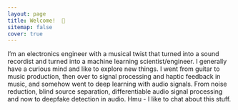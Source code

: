 ```yaml
---
layout: page
title: Welcome!  🎉
sitemap: false
cover: true
---
```


I’m an electronics engineer with a musical twist that turned into a sound recordist and turned into a machine learning scientist/engineer. I generally have a curious mind and like to explore new things. I went from guitar to music production, then over to signal processing and haptic feedback in music, and somehow went to deep learning with audio signals. From noise reduction, blind source separation, differentiable audio signal processing and now to deepfake detection in audio. Hmu - I like to chat about this stuff.

[//]: # (## First Steps)

[//]: # (Start by reading the [Documentation]{:.heading.flip-title}.)

[//]: # (Specifically, the chapters below should be relevant now:)

[//]: # ()
[//]: # (* [Install]{:.heading.flip-title} --- How to install and run Hydejack.)

[//]: # (* [Config]{:.heading.flip-title} --- Once Jekyll is running you can start with basic configuration.)

[//]: # ({:.related-posts.faded})

[//]: # ()
[//]: # (After you've familiarized yourself with Hydejack, you can delete the following folders and files)

[//]: # (containing example content:)

[//]: # (~~~)

[//]: # (├── _featured_categories)

[//]: # (│   └── example.md)

[//]: # (├── _projects)

[//]: # (│   └── *)

[//]: # (├── docs)

[//]: # (├── example)

[//]: # (├── licenses)

[//]: # (├── assets)

[//]: # (│   └── img)

[//]: # (│       ├── blog)

[//]: # (│       ├── docs)

[//]: # (│       └── projects)

[//]: # (├── CHANGELOG.md)

[//]: # (├── forms-by-example.md)

[//]: # (├── LICENSE.md)

[//]: # (└── NOTICE.md)

[//]: # (~~~)

[documentation]: docs/README.md
[install]: docs/install.md
[upgrade]: docs/upgrade.md
[config]: docs/config.md
